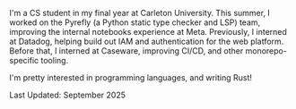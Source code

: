 I'm a CS student in my final year at Carleton University. This summer, I worked on the Pyrefly (a Python static type checker and LSP) team, improving the internal notebooks experience at Meta.
Previously, I interned at Datadog, helping build out IAM and authentication for the web platform. Before that, I interned at Caseware, improving CI/CD, and other monorepo-specific tooling.

I'm pretty interested in programming languages, and writing Rust!

Last Updated: September 2025
